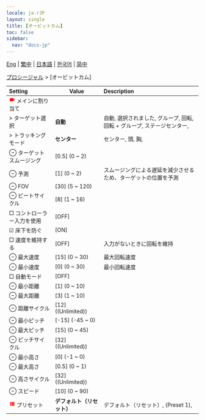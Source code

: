 ```yaml
---
locale: ja-rJP
layout: single
title: [オービットカム]
toc: false
sidebar:
  nav: "docs-jp"
---
```

[Eng](/dancexr/menu/2025.4/motion/orbit_cam) | [繁中](/tw/dancexr/menu/2025.4/motion/orbit_cam) | [日本語](/jp/dancexr/menu/2025.4/motion/orbit_cam) | [한국어](/kr/dancexr/menu/2025.4/motion/orbit_cam) | [简中](/zh/dancexr/menu/2025.4/motion/orbit_cam)

[プロシージャル](../menu#プロシージャル) > [オービットカム]



| Setting | Value | Description |
| :--- | --- | :--- |
| <img src="/images/icon/ic_videocam.png" alt="videocam icon"/> メインに割り当て|| 
|  > ターゲット選択| **自動** | 自動, 選択されました, グループ, 回転, 回転 + グループ, ステージセンター,  |
|  > トラッキングモード| **センター** | センター, 頭, 胸,  |
|  ⊖ ターゲットスムージング| [0.5] (0 ~ 2) | 
|  ⊖ 予測| [1] (0 ~ 2) | スムージングによる遅延を減少させるため、ターゲットの位置を予測
|  ⊖ FOV| [30] (5 ~ 120) | 
|  ⊖ ビートサイクル| [8] (1 ~ 16) | 
|  □ コントローラー入力を使用| [OFF] | 
|  ☑ 床下を防ぐ| [ON] | 
|  □ 速度を維持する| [OFF] | 入力がないときに回転を維持
|  ⊖ 最大速度| [15] (0 ~ 30) | 最大回転速度
|  ⊖ 最小速度| [0] (0 ~ 30) | 最小回転速度
|  □ 自動モード| [OFF] | 
|  ⊖ 最小距離| [1] (0 ~ 10) | 
|  ⊖ 最大距離| [3] (1 ~ 10) | 
|  ⊖ 距離サイクル| [12] ((Unlimited)) | 
|  ⊖ 最小ピッチ| [-15] (-45 ~ 0) | 
|  ⊖ 最大ピッチ| [15] (0 ~ 45) | 
|  ⊖ ピッチサイクル| [32] ((Unlimited)) | 
|  ⊖ 最小高さ| [0] (-1 ~ 0) | 
|  ⊖ 最大高さ| [0.5] (0 ~ 1) | 
|  ⊖ 高さサイクル| [32] ((Unlimited)) | 
|  ⊖ スピード| [10] (0 ~ 90) | 
| <img src="/images/icon/ic_list.png" alt="list icon"/> プリセット| **デフォルト（リセット）** | デフォルト（リセット）, (Preset 1),  |
